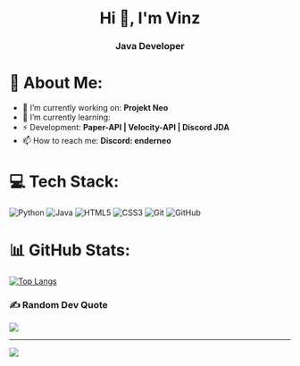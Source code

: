 <h1 align="center">Hi 👋, I'm Vinz</h1>
<h3 align="center">Java Developer</h3>


# 💫 About Me:
- 🔭 I’m currently working on:  **Projekt Neo**
- 🌱 I’m currently learning:  
- ⚡ Development:  **Paper-API | Velocity-API | Discord JDA**
- 📫 How to reach me:  **Discord: enderneo**


# 💻 Tech Stack:
![Python](https://img.shields.io/badge/python-3670A0?style=plastic&logo=python&logoColor=ffdd54) ![Java](https://img.shields.io/badge/java-%23ED8B00.svg?style=plastic&logo=openjdk&logoColor=white) ![HTML5](https://img.shields.io/badge/html5-%23E34F26.svg?style=plastic&logo=html5&logoColor=white) ![CSS3](https://img.shields.io/badge/css3-%231572B6.svg?style=plastic&logo=css3&logoColor=white) ![Git](https://img.shields.io/badge/git-%23F05033.svg?style=plastic&logo=git&logoColor=white) ![GitHub](https://img.shields.io/badge/github-%23121011.svg?style=plastic&logo=github&logoColor=white) 
# 📊 GitHub Stats:
[![Top Langs](https://github-readme-stats.vercel.app/api/top-langs/?username=Vinz986&&layout=donut-vertical&theme=github_dark&hide_border=true)](https://github.com/Vinz986&/github-readme-stats)

### ✍️ Random Dev Quote
![](https://quotes-github-readme.vercel.app/api?type=horizontal&theme=radical)

---
[![](https://visitcount.itsvg.in/api?id=Vinz986&icon=0&color=0)](https://visitcount.itsvg.in)

